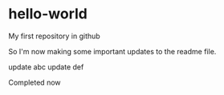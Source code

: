 # hello-world
My first repository in github

So I'm now making some important updates to the readme file.

update abc
update def

Completed now
